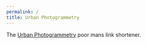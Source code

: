 ```yaml
---
permalink: /
title: Urban Photogrammetry
---
```


The [Urban Photogrammetry](https://urban-photogrammetry.org) poor mans link shortener.
